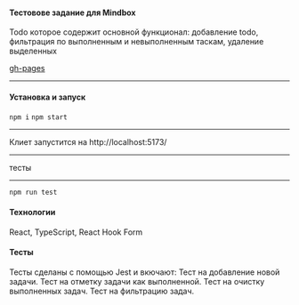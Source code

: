#### Тестовове задание для Mindbox

Todo которое содержит основной функционал: добавление todo, фильтрация по выполненным и невыполненным таскам, удаление выделенных

[gh-pages](https://kuzz0k.github.io/Todo_for_Mindbox/)

**** 
#### Установка и запуск
`npm i`
`npm start`
****
Клиет запустится на http://localhost:5173/
****
тесты
****
`npm run test`

#### Технологии

React, TypeScript, React Hook Form

#### Тесты

Тесты сделаны с помощью Jest и вкючают:
Тест на добавление новой задачи.
Тест на отметку задачи как выполненной.
Тест на очистку выполненных задач.
Тест на фильтрацию задач.
